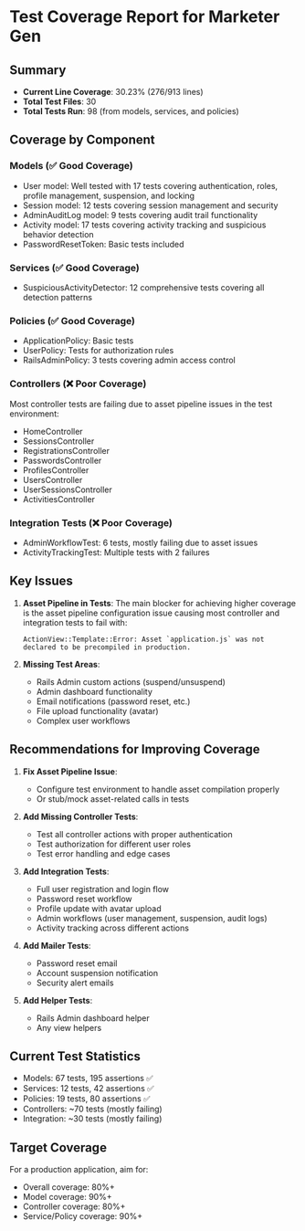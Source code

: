 # Test Coverage Report for Marketer Gen

## Summary
- **Current Line Coverage**: 30.23% (276/913 lines)
- **Total Test Files**: 30
- **Total Tests Run**: 98 (from models, services, and policies)

## Coverage by Component

### Models (✅ Good Coverage)
- User model: Well tested with 17 tests covering authentication, roles, profile management, suspension, and locking
- Session model: 12 tests covering session management and security
- AdminAuditLog model: 9 tests covering audit trail functionality
- Activity model: 17 tests covering activity tracking and suspicious behavior detection
- PasswordResetToken: Basic tests included

### Services (✅ Good Coverage)
- SuspiciousActivityDetector: 12 comprehensive tests covering all detection patterns

### Policies (✅ Good Coverage)
- ApplicationPolicy: Basic tests
- UserPolicy: Tests for authorization rules
- RailsAdminPolicy: 3 tests covering admin access control

### Controllers (❌ Poor Coverage)
Most controller tests are failing due to asset pipeline issues in the test environment:
- HomeController
- SessionsController
- RegistrationsController
- PasswordsController
- ProfilesController
- UsersController
- UserSessionsController
- ActivitiesController

### Integration Tests (❌ Poor Coverage)
- AdminWorkflowTest: 6 tests, mostly failing due to asset issues
- ActivityTrackingTest: Multiple tests with 2 failures

## Key Issues

1. **Asset Pipeline in Tests**: The main blocker for achieving higher coverage is the asset pipeline configuration issue causing most controller and integration tests to fail with:
   ```
   ActionView::Template::Error: Asset `application.js` was not declared to be precompiled in production.
   ```

2. **Missing Test Areas**:
   - Rails Admin custom actions (suspend/unsuspend)
   - Admin dashboard functionality
   - Email notifications (password reset, etc.)
   - File upload functionality (avatar)
   - Complex user workflows

## Recommendations for Improving Coverage

1. **Fix Asset Pipeline Issue**: 
   - Configure test environment to handle asset compilation properly
   - Or stub/mock asset-related calls in tests

2. **Add Missing Controller Tests**:
   - Test all controller actions with proper authentication
   - Test authorization for different user roles
   - Test error handling and edge cases

3. **Add Integration Tests**:
   - Full user registration and login flow
   - Password reset workflow
   - Profile update with avatar upload
   - Admin workflows (user management, suspension, audit logs)
   - Activity tracking across different actions

4. **Add Mailer Tests**:
   - Password reset email
   - Account suspension notification
   - Security alert emails

5. **Add Helper Tests**:
   - Rails Admin dashboard helper
   - Any view helpers

## Current Test Statistics
- Models: 67 tests, 195 assertions ✅
- Services: 12 tests, 42 assertions ✅
- Policies: 19 tests, 80 assertions ✅
- Controllers: ~70 tests (mostly failing)
- Integration: ~30 tests (mostly failing)

## Target Coverage
For a production application, aim for:
- Overall coverage: 80%+
- Model coverage: 90%+
- Controller coverage: 80%+
- Service/Policy coverage: 90%+